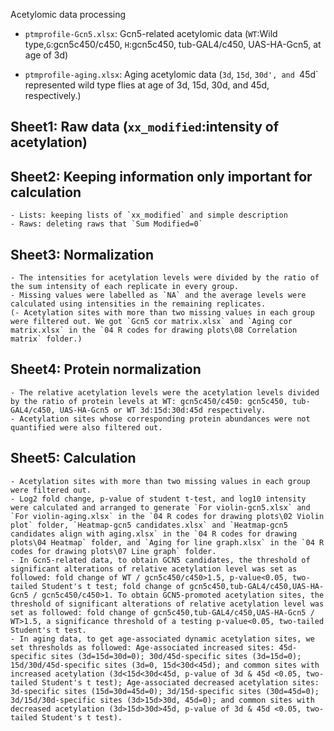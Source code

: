 Acetylomic data processing 

- `ptmprofile-Gcn5.xlsx`: Gcn5-related acetylomic data (`WT`:Wild type,`G`:gcn5c450/c450, `H`:gcn5c450, tub-GAL4/c450, UAS-HA-Gcn5, at age of 3d)

- `ptmprofile-aging.xlsx`: Aging acetylomic data (`3d`, `15d`, `30d', and `45d` represented wild type flies at age of 3d, 15d, 30d, and 45d, respectively.)

## Sheet1: Raw data (`xx_modified`:intensity of acetylation)

## Sheet2: Keeping information only important for calculation

	- Lists: keeping lists of `xx_modified` and simple description
	- Raws: deleting raws that `Sum Modified=0`

## Sheet3: Normalization

	- The intensities for acetylation levels were divided by the ratio of the sum intensity of each replicate in every group.
	- Missing values were labelled as `NA` and the average levels were calculated using intensities in the remaining replicates.
	(- Acetylation sites with more than two missing values in each group were filtered out. We got `Gcn5 cor matrix.xlsx` and `Aging cor matrix.xlsx` in the `04 R codes for drawing plots\08 Correlation matrix` folder.)

## Sheet4: Protein normalization	

	- The relative acetylation levels were the acetylation levels divided by the ratio of protein levels at WT: gcn5c450/c450: gcn5c450, tub-GAL4/c450, UAS-HA-Gcn5 or WT 3d:15d:30d:45d respectively. 
	- Acetylation sites whose corresponding protein abundances were not quantified were also filtered out.

## Sheet5: Calculation

	- Acetylation sites with more than two missing values in each group were filtered out. 
	- Log2 fold change, p-value of student t-test, and log10 intensity were calculated and arranged to generate `For violin-gcn5.xlsx` and `For violin-aging.xlsx` in the `04 R codes for drawing plots\02 Violin plot` folder, `Heatmap-gcn5 candidates.xlsx` and `Heatmap-gcn5 candidates align with aging.xlsx` in the `04 R codes for drawing plots\04 Heatmap` folder, and `Aging for line graph.xlsx` in the `04 R codes for drawing plots\07 Line graph` folder.
	- In Gcn5-related data, to obtain GCN5 candidates, the threshold of significant alterations of relative acetylation level was set as followed: fold change of WT / gcn5c450/c450>1.5, p-value<0.05, two-tailed Student's t test; fold change of gcn5c450,tub-GAL4/c450,UAS-HA-Gcn5 / gcn5c450/c450>1. To obtain GCN5-promoted acetylation sites, the threshold of significant alterations of relative acetylation level was set as followed: fold change of gcn5c450,tub-GAL4/c450,UAS-HA-Gcn5 / WT>1.5, a significance threshold of a testing p-value<0.05, two-tailed Student's t test. 
	- In aging data, to get age-associated dynamic acetylation sites, we set thresholds as followed: Age-associated increased sites: 45d-specific sites (3d=15d=30d=0); 30d/45d-specific sites (3d=15d=0); 15d/30d/45d-specific sites (3d=0, 15d<30d<45d); and common sites with increased acetylation (3d<15d<30d<45d, p-value of 3d & 45d <0.05, two-tailed Student's t test); Age-associated decreased acetylation sites: 3d-specific sites (15d=30d=45d=0); 3d/15d-specific sites (30d=45d=0); 3d/15d/30d-specific sites (3d>15d>30d, 45d=0); and common sites with decreased acetylation (3d>15d>30d>45d, p-value of 3d & 45d <0.05, two-tailed Student's t test).





